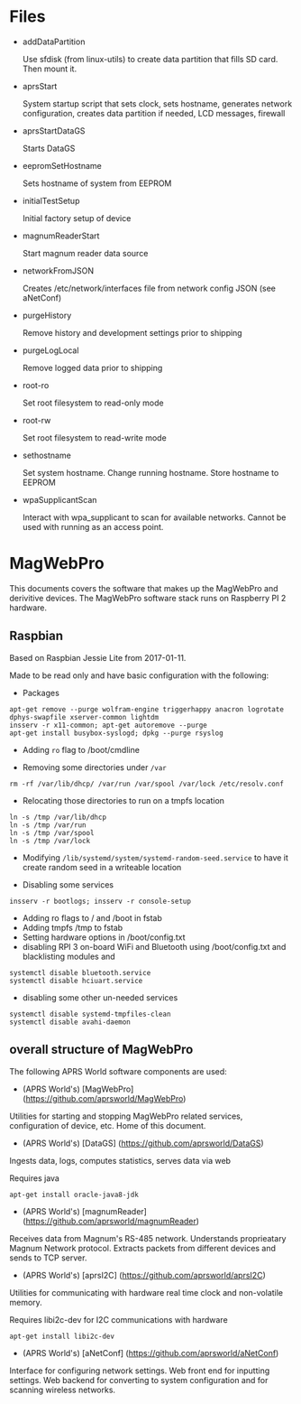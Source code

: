 # Files
* addDataPartition 

   Use sfdisk (from linux-utils) to create data partition that fills SD card. Then mount it.

* aprsStart

   System startup script that sets clock, sets hostname, generates network configuration, creates data partition if needed, LCD messages, firewall

* aprsStartDataGS

   Starts DataGS

* eepromSetHostname

   Sets hostname of system from EEPROM

* initialTestSetup

   Initial factory setup of device

* magnumReaderStart

   Start magnum reader data source

* networkFromJSON

   Creates /etc/network/interfaces file from network config JSON (see aNetConf)

* purgeHistory

   Remove history and development settings prior to shipping

* purgeLogLocal

   Remove logged data prior to shipping

* root-ro

   Set root filesystem to read-only mode

* root-rw

   Set root filesystem to read-write mode

* sethostname

   Set system hostname. Change running hostname. Store hostname to EEPROM

* wpaSupplicantScan

   Interact with wpa_supplicant to scan for available networks. Cannot be used with running as an access point.

# MagWebPro

This documents covers the software that makes up the MagWebPro and derivitive devices. The MagWebPro software stack runs on Raspberry PI 2 hardware.

## Raspbian

Based on Raspbian Jessie Lite from 2017-01-11.

Made to be read only and have basic configuration with the following:

* Packages
```
apt-get remove --purge wolfram-engine triggerhappy anacron logrotate dphys-swapfile xserver-common lightdm
insserv -r x11-common; apt-get autoremove --purge
apt-get install busybox-syslogd; dpkg --purge rsyslog

```

* Adding `ro` flag to /boot/cmdline

* Removing some directories under `/var`
```
rm -rf /var/lib/dhcp/ /var/run /var/spool /var/lock /etc/resolv.conf
```

* Relocating those directories to run on a tmpfs location
```
ln -s /tmp /var/lib/dhcp
ln -s /tmp /var/run
ln -s /tmp /var/spool
ln -s /tmp /var/lock
```
* Modifying `/lib/systemd/system/systemd-random-seed.service` to have it create random seed in a writeable location

* Disabling some services
```
insserv -r bootlogs; insserv -r console-setup
```

* Adding ro flags to / and /boot in fstab
* Adding tmpfs /tmp to fstab
* Setting hardware options in /boot/config.txt
* disabling RPI 3 on-board WiFi and Bluetooth using /boot/config.txt and blacklisting modules and
```
systemctl disable bluetooth.service
systemctl disable hciuart.service
```
* disabling some other un-needed services
```
systemctl disable systemd-tmpfiles-clean
systemctl disable avahi-daemon

```


## overall structure of MagWebPro

The following APRS World software components are used:

* (APRS World's) [MagWebPro] (https://github.com/aprsworld/MagWebPro)

Utilities for starting and stopping MagWebPro related services, configuration of device, etc. Home of this document.


* (APRS World's) [DataGS] (https://github.com/aprsworld/DataGS)

Ingests data, logs, computes statistics, serves data via web 

Requires java
```
apt-get install oracle-java8-jdk
```


* (APRS World's) [magnumReader] (https://github.com/aprsworld/magnumReader)

Receives data from Magnum's RS-485 network. Understands proprieatary Magnum Network protocol. Extracts packets from 
different devices and sends to TCP server.


* (APRS World's) [aprsI2C] (https://github.com/aprsworld/aprsI2C)

Utilities for communicating with hardware real time clock and non-volatile memory.

Requires libi2c-dev for I2C communications with hardware
```
apt-get install libi2c-dev
```

* (APRS World's) [aNetConf] (https://github.com/aprsworld/aNetConf)

Interface for configuring network settings. Web front end for inputting settings. Web backend for converting to system
configuration and for scanning wireless networks.


